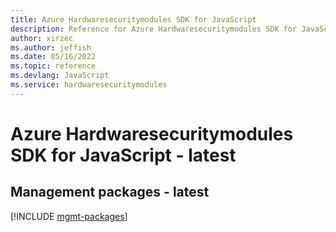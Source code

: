 ```yaml
---
title: Azure Hardwaresecuritymodules SDK for JavaScript
description: Reference for Azure Hardwaresecuritymodules SDK for JavaScript
author: xirzec
ms.author: jeffish
ms.date: 05/16/2022
ms.topic: reference
ms.devlang: JavaScript
ms.service: hardwaresecuritymodules
---
```

# Azure Hardwaresecuritymodules SDK for JavaScript - latest
## Management packages - latest
[!INCLUDE [mgmt-packages](hardwaresecuritymodules-mgmt-index.md)]
